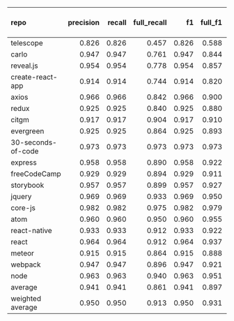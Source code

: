 | repo               |   precision |   recall |   full_recall |    f1 |   full_f1 |   ppcr |   support |   full_support |   Rules Number |   Average Rule Len |
|:-------------------|------------:|---------:|--------------:|------:|----------:|-------:|----------:|---------------:|---------------:|-------------------:|
| telescope          |       0.826 |    0.826 |         0.457 | 0.826 |     0.588 |  0.553 |       172 |            311 |              3 |                2.7 |
| carlo              |       0.947 |    0.947 |         0.761 | 0.947 |     0.844 |  0.804 |      1601 |           1992 |             15 |                6.8 |
| reveal.js          |       0.954 |    0.954 |         0.778 | 0.954 |     0.857 |  0.815 |      8803 |          10799 |             39 |               10.9 |
| create-react-app   |       0.914 |    0.914 |         0.744 | 0.914 |     0.820 |  0.815 |      3505 |           4303 |             19 |                7.4 |
| axios              |       0.966 |    0.966 |         0.842 | 0.966 |     0.900 |  0.872 |      4976 |           5707 |             17 |                7.0 |
| redux              |       0.925 |    0.925 |         0.840 | 0.925 |     0.880 |  0.908 |      4956 |           5461 |             33 |                7.7 |
| citgm              |       0.917 |    0.917 |         0.904 | 0.917 |     0.910 |  0.985 |      5032 |           5107 |             86 |                6.3 |
| evergreen          |       0.925 |    0.925 |         0.864 | 0.925 |     0.893 |  0.934 |     19978 |          21381 |            342 |               11.1 |
| 30-seconds-of-code |       0.973 |    0.973 |         0.973 | 0.973 |     0.973 |  1.000 |     11493 |          11493 |             82 |                9.0 |
| express            |       0.958 |    0.958 |         0.890 | 0.958 |     0.922 |  0.929 |     14453 |          15557 |             42 |                8.7 |
| freeCodeCamp       |       0.929 |    0.929 |         0.894 | 0.929 |     0.911 |  0.962 |     23738 |          24670 |            236 |               12.5 |
| storybook          |       0.957 |    0.957 |         0.899 | 0.957 |     0.927 |  0.939 |     33970 |          36185 |             78 |                9.8 |
| jquery             |       0.969 |    0.969 |         0.933 | 0.969 |     0.950 |  0.963 |     46378 |          48173 |            289 |               12.2 |
| core-js            |       0.982 |    0.982 |         0.975 | 0.982 |     0.979 |  0.993 |     65836 |          66293 |             80 |                9.1 |
| atom               |       0.960 |    0.960 |         0.950 | 0.960 |     0.955 |  0.989 |     89662 |          90636 |            453 |                9.8 |
| react-native       |       0.933 |    0.933 |         0.912 | 0.933 |     0.922 |  0.978 |     88255 |          90259 |            820 |               12.0 |
| react              |       0.964 |    0.964 |         0.912 | 0.964 |     0.937 |  0.945 |     79004 |          83561 |            120 |               11.8 |
| meteor             |       0.915 |    0.915 |         0.864 | 0.915 |     0.888 |  0.944 |    136471 |         144540 |            661 |               13.3 |
| webpack            |       0.947 |    0.947 |         0.896 | 0.947 |     0.921 |  0.946 |     73084 |          77240 |            109 |               10.3 |
| node               |       0.963 |    0.963 |         0.940 | 0.963 |     0.951 |  0.976 |    188556 |         193177 |            701 |               13.1 |
| average            |       0.941 |    0.941 |         0.861 | 0.941 |     0.897 |  0.913 |     44996 |          46842 |            211 |                9.6 |
| weighted average   |       0.950 |    0.950 |         0.913 | 0.950 |     0.931 |  0.962 |           |                |                |                    |